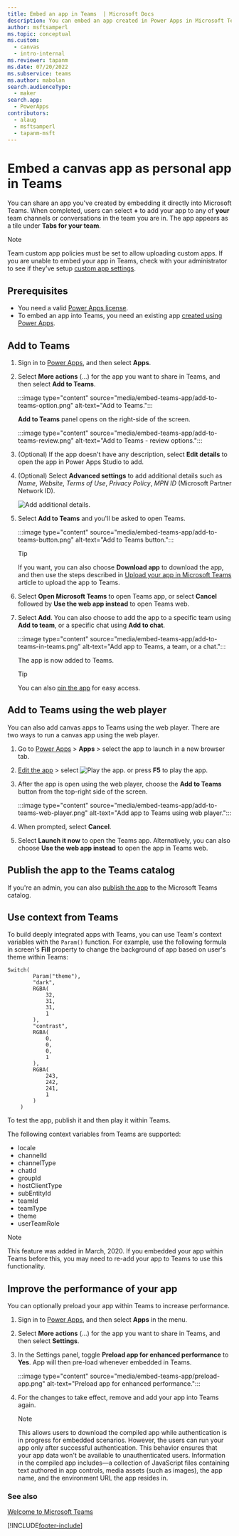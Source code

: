 ```yaml
---
title: Embed an app in Teams  | Microsoft Docs
description: You can embed an app created in Power Apps in Microsoft Teams to share it.
author: msftsamperl
ms.topic: conceptual
ms.custom: 
  - canvas
  - intro-internal
ms.reviewer: tapanm
ms.date: 07/20/2022
ms.subservice: teams
ms.author: mabolan
search.audienceType: 
  - maker
search.app: 
  - PowerApps
contributors:
  - alaug
  - msftsamperl
  - tapanm-msft
---
```

# Embed a canvas app as personal app in Teams

You can share an app you've created by embedding it directly into Microsoft Teams. When completed, users can select **+** to add your app to any of **your** team channels or conversations in the team you are in. The app appears as a tile under **Tabs for your team**.

> [!NOTE]
> Team custom app policies must be set to allow uploading custom apps. If you are unable to embed your app in Teams, check with your administrator to see if they've setup [custom app settings](/MicrosoftTeams/teams-custom-app-policies-and-settings#custom-app-policy-and-settings).

## Prerequisites

- You need a valid [Power Apps license](/power-platform/admin/pricing-billing-skus).
- To embed an app into Teams, you need an existing app [created using Power Apps](../maker/canvas-apps/data-platform-create-app.md).

## Add to Teams

1. Sign in to [Power Apps](https://make.powerapps.com), and then select **Apps**.

1. Select **More actions** (...) for the app you want to share in Teams, and then select **Add to Teams**.

    :::image type="content" source="media/embed-teams-app/add-to-teams-option.png" alt-text="Add to Teams.":::

    **Add to Teams** panel opens on the right-side of the screen.

    :::image type="content" source="media/embed-teams-app/add-to-teams-review.png" alt-text="Add to Teams - review options.":::

1. (Optional) If the app doesn't have any description, select **Edit details** to open the app in Power Apps Studio to add.

1. (Optional) Select **Advanced settings** to add additional details such as *Name*, *Website*, *Terms of Use*, *Privacy Policy*, *MPN ID* (Microsoft Partner Network ID).

    ![Add additional details.](media/embed-teams-app/additional-settings-embed.png "Add additional details")

1. Select **Add to Teams** and you'll be asked to open Teams.

    :::image type="content" source="media/embed-teams-app/add-to-teams-button.png" alt-text="Add to Teams button.":::

    > [!TIP]
    > If you want, you can also choose **Download app** to download the app, and then use the steps described in [Upload your app in Microsoft Teams](/microsoftteams/platform/concepts/deploy-and-publish/apps-upload) article to upload the app to Teams.

1. Select **Open Microsoft Teams** to open Teams app, or select **Cancel** followed by **Use the web app instead** to open Teams web.

1. Select **Add**. You can also choose to add the app to a specific team using **Add to team**, or a specific chat using **Add to chat**.

    :::image type="content" source="media/embed-teams-app/add-to-teams-in-teams.png" alt-text="Add app to Teams, a team, or a chat.":::

    The app is now added to Teams.

    > [!TIP]
    > You can also [pin the app](install-personal-app.md#pin-power-apps-to-teams) for easy access.

## Add to Teams using the web player

You can also add canvas apps to Teams using the web player. There are two ways to run a canvas app using the web player.

1. Go to [Power Apps](https://make.powerapps.com) > **Apps** > select the app to launch in a new browser tab.

1. [Edit the app](../maker/canvas-apps/edit-app.md) > select ![Play the app.](media/embed-teams-app/play.png) or press **F5** to play the app.

1. After the app is open using the web player, choose the **Add to Teams** button from the top-right side of the screen.

    :::image type="content" source="media/embed-teams-app/add-to-teams-web-player.png" alt-text="Add app to Teams using web player.":::

1. When prompted, select **Cancel**.

1. Select **Launch it now** to open the Teams app. Alternatively, you can also choose **Use the web app instead** to open the app in Teams web.

## Publish the app to the Teams catalog

If you're an admin, you can also [publish the app](/microsoftteams/tenant-apps-catalog-teams) to the Microsoft Teams catalog.

## Use context from Teams

To build deeply integrated apps with Teams, you can use Team's context variables with the `Param()` function. For example, use the following formula in screen's **Fill** property to change the background of app based on user's theme within Teams:

```
Switch(
        Param("theme"),
        "dark",
        RGBA(
            32,
            31,
            31,
            1
        ),
        "contrast",
        RGBA(
            0,
            0,
            0,
            1
        ),
        RGBA(
            243,
            242,
            241,
            1
        )
    )
```

To test the app, publish it and then play it within Teams.

The following context variables from Teams are supported:

- locale
- channelId
- channelType
- chatId
- groupId
- hostClientType
- subEntityId
- teamId
- teamType
- theme
- userTeamRole

> [!NOTE]
> This feature was added in March, 2020. If you embedded your app within Teams before this, you may need to re-add your app to Teams to use this functionality.

## Improve the performance of your app

You can optionally preload your app within Teams to increase performance.

1. Sign in to [Power Apps](https://make.powerapps.com), and then select **Apps** in the menu.

2. Select **More actions** (...) for the app you want to share in Teams, and then select **Settings**.

3. In the Settings panel, toggle **Preload app for enhanced performance** to **Yes**. App will then pre-load whenever embedded in Teams.

    :::image type="content" source="media/embed-teams-app/preload-app.png" alt-text="Preload app for enhanced performance.":::

4. For the changes to take effect, remove and add your app into Teams again.

    > [!NOTE]
    > This allows users to download the compiled app while authentication is in progress for embedded scenarios. However, the users can run your app only after successful authentication. This behavior ensures that your app data won't be available to unauthenticated users. Information in the compiled app includes&mdash;a collection of JavaScript files containing text authored in app controls, media assets (such as images), the app name, and the environment URL the app resides in.  

### See also

[Welcome to Microsoft Teams](/MicrosoftTeams/teams-overview)


[!INCLUDE[footer-include](../includes/footer-banner.md)]
